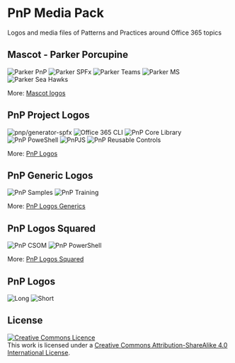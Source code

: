# PnP Media Pack

Logos and media files of Patterns and Practices around Office 365 topics

## Mascot - Parker Porcupine

![Parker PnP](/parker/pnp/300w/parker.png)
![Parker SPFx](/parker/spfx/300w/parker-spfx.png)
![Parker Teams](/parker/teams/300w/parker-teams-300.png)
![Parker MS](/parker/ms/300w/parker-ms-300.png)
![Parker Sea Hawks](/parker/sh/300w/parker-seahawks-300.png)

More: [Mascot logos](/parker)

## PnP Project Logos

![pnp/generator-spfx](/pnp-logos/png/teal/300w/generator-spfx-teal-300.png)
![Office 365 CLI](/pnp-logos/png/teal/300w/pnp-microsoft-365-cli-teal-300.png)
![PnP Core Library](/pnp-logos/png/teal/300w/pnp-core-library-teal-300.png)
![PnP PoweShell](/pnp-logos/png/teal/300w/pnp-powershell-teal-300.png)
![PnPJS](/pnp-logos/png/teal/300w/pnpjs-library-teal-300.png)
![PnP Reusable Controls](/pnp-logos/png/teal/300w/spfx-controls-teal-300.png)

More: [PnP Logos](/pnp-logos)

## PnP Generic Logos

![PnP Samples](/pnp-logos-generics/png/teal/300w/pnp-samples-teal-300.png)
![PnP Training](/pnp-logos-generics/png/teal/300w/pnp-training-teal-300.png)

More: [PnP Logos Generics](/pnp-logos-generics)

## PnP Logos Squared

![PnP CSOM](/pnp-logos-squared/png/teal/300w/pnp-csom-teal-300.png)
![PnP PowerShell](/pnp-logos-squared/png/teal/300w/pnp-ps-teal-300.png)

More: [PnP Logos Squared](/pnp-logos-squared)

## PnP Logos

![Long](/pnp-logos-sp/png/1x/SharePoint_PnP_logo_fullcolor.png)
![Short](/pnp-logos-sp/png/1x/SharePoint_PnP_mark_fullcolor.png)

## License

<a rel="license" href="http://creativecommons.org/licenses/by-sa/4.0/"><img alt="Creative Commons Licence" style="border-width:0" src="https://i.creativecommons.org/l/by-sa/4.0/88x31.png" /></a><br />This work is licensed under a <a rel="license" href="http://creativecommons.org/licenses/by-sa/4.0/">Creative Commons Attribution-ShareAlike 4.0 International License</a>.
